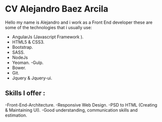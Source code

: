 # CV Alejandro Baez Arcila

Hello my name is Alejandro and i work as a Front End developer these are some of the technologies that i usually use:

- AngularJs (Javascript Framework ).
- HTML5 & CSS3.
- Bootstrap.
- SASS.
- NodeJs
- Yeoman. -Gulp.
- Bower.
- Git.
- Jquery & Jquery-ui.

 ## Skills I offer :

-Front-End-Architecture.
-Responsive Web Design.
-PSD to HTML (Creating & Maintaining UI).
-Good understanding, communication skills and estimation.